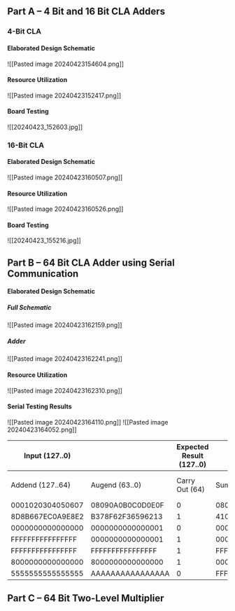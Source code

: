 ## Part A – 4 Bit and 16 Bit CLA Adders
### 4-Bit CLA
#### Elaborated Design Schematic
![[Pasted image 20240423154604.png]]
#### Resource Utilization
![[Pasted image 20240423152417.png]]
#### Board Testing 
![[20240423_152603.jpg]]
### 16-Bit CLA
#### Elaborated Design Schematic
![[Pasted image 20240423160507.png]]
#### Resource Utilization
![[Pasted image 20240423160526.png]]
#### Board Testing
![[20240423_155216.jpg]]

## Part B – 64 Bit CLA Adder using Serial Communication
#### Elaborated Design Schematic
##### Full Schematic
![[Pasted image 20240423162159.png]]
##### Adder
![[Pasted image 20240423162241.png]]
#### Resource Utilization
![[Pasted image 20240423162310.png]]
#### Serial Testing Results
![[Pasted image 20240423164110.png]]
![[Pasted image 20240423164052.png]]

| Input (127..0)   |                  | Expected Result (127..0) |                  | Actual Result (127..0) |                  |
| ---------------- | ---------------- | ------------------------ | ---------------- | ---------------------- | ---------------- |
| Addend (127..64) | Augend (63..0)   | Carry Out (64)           | Sum (63..0)      | Carry Out (64)         | Sum (63..0)      |
| 0001020304050607 | 08090A0B0C0D0E0F | 0                        | 080A0C0E10121416 | 0                      | 080A0C0E10121416 |
| 8D8B667EC0A9E8E2 | B378F62F36596213 | 1                        | 41045CADF7034AF5 | 1                      | 41045CADF7034AF5 |
| 0000000000000000 | 0000000000000001 | 0                        | 0000000000000001 | 0                      | 0000000000000001 |
| FFFFFFFFFFFFFFFF | 0000000000000001 | 1                        | 0000000000000000 | 1                      | 0000000000000000 |
| FFFFFFFFFFFFFFFF | FFFFFFFFFFFFFFFF | 1                        | FFFFFFFFFFFFFFFE | 1                      | FFFFFFFFFFFFFFFE |
| 8000000000000000 | 8000000000000000 | 1                        | 0000000000000000 | 1                      | 0000000000000000 |
| 5555555555555555 | AAAAAAAAAAAAAAAA | 0                        | FFFFFFFFFFFFFFFF | 0                      | FFFFFFFFFFFFFFFF |

## Part C – 64 Bit Two-Level Multiplier

